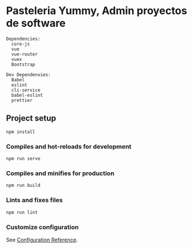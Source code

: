 # Pasteleria Yummy, Admin proyectos de software
```
Dependencies: 
  core-js
  vue
  vue-router
  vuex
  Bootstrap
  
Dev Dependenvies:
  Babel
  eslint
  cli-service
  babel-eslint
  prettier
```
## Project setup
```
npm install
```

### Compiles and hot-reloads for development
```
npm run serve
```

### Compiles and minifies for production
```
npm run build
```

### Lints and fixes files
```
npm run lint
```

### Customize configuration
See [Configuration Reference](https://cli.vuejs.org/config/).
